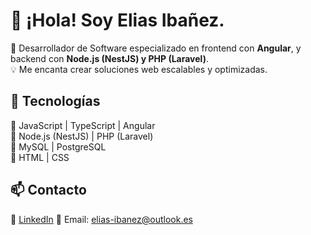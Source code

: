 # 👋 ¡Hola! Soy Elias Ibañez.  

🚀 Desarrollador de Software especializado en frontend con **Angular**, y backend con **Node.js (NestJS) y PHP (Laravel)**.  
💡 Me encanta crear soluciones web escalables y optimizadas.  

## 🚀 Tecnologías  
🔹 JavaScript | TypeScript | Angular  
🔹 Node.js (NestJS) | PHP (Laravel)  
🔹 MySQL | PostgreSQL  
🔹 HTML | CSS 

<!--## 📌 Proyectos Destacados  
🔹 [Gestión de compras a crédito](https://github.com/tu-repo) – Aplicación web con API para control de pagos.  
🔹 [Tienda virtual en Vue.js](https://github.com/tu-repo) – Plataforma de e-commerce con autenticación y carrito de compras.  
-->

## 📫 Contacto  
💼 [LinkedIn](https://www.linkedin.com/in/elias-iba%C3%B1ez/) 
📧 Email: [elias-ibanez@outlook.es](mailto:elias-ibanez@outlook.es) 

